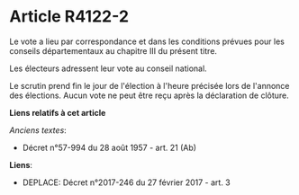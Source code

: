 # Article R4122-2

Le vote a lieu par correspondance et dans les conditions prévues pour les conseils départementaux au chapitre III du présent
titre.

Les électeurs adressent leur vote au conseil national.

Le scrutin prend fin le jour de l'élection à l'heure précisée lors de l'annonce des élections. Aucun vote ne peut être reçu
après la déclaration de clôture.

**Liens relatifs à cet article**

_Anciens textes_:

  - Décret n°57-994 du 28 août 1957 - art. 21 (Ab)

**Liens**:

  - DEPLACE: Décret n°2017-246 du 27 février 2017 - art. 3
